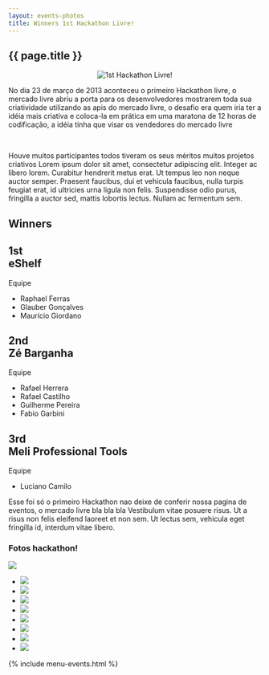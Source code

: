 ```yaml
---
layout: events-photos
title: Winners 1st Hackathon Livre!
---
```


<section class="main main-content">
    <h1>{{ page.title }}</h1>
    <div class="ch-g1">
        <p align="center">
            <img src="../images/hackathon_branco.jpg" alt="1st Hackathon Livre!" title="1st Hackathon Livre!">
        </p>
        <p>
        No dia 23 de março de 2013 aconteceu o primeiro Hackathon livre, o mercado livre abriu a porta para os desenvolvedores mostrarem toda sua criatividade utilizando as apis do mercado livre, o desafio era quem iria ter a idéia mais criativa e coloca-la em prática em uma maratona de 12 horas de codificação, a idéia tinha que visar os vendedores do mercado livre
        </p>
    </div>
    <p>&nbsp;</p>
    <div class="ch-g1">
       <p>
            Houve muitos participantes todos tiveram os seus méritos muitos projetos criativos Lorem ipsum dolor sit amet, consectetur adipiscing elit. Integer ac libero lorem. Curabitur hendrerit metus erat. Ut tempus leo non neque auctor semper. Praesent faucibus, dui et vehicula faucibus, nulla turpis feugiat erat, id ultricies urna ligula non felis. Suspendisse odio purus, fringilla a auctor sed, mattis lobortis lectus. Nullam ac fermentum sem.
        </p>
        <p>
            <h1 class='winners'>Winners</h1>
        </p>
    <div class="ch-g1">
       <div class="ch-g1-3">
           <div class="ch-leftcolumn">
                <h2 class='winner'>1st<br /><span>eShelf</span></h2>
                <span class='equipe'>Equipe</span>
                <ul class="ch-list">
                    <li>Raphael Ferras</li>
                    <li>Glauber Gonçalves</li>
                    <li>Maurício Giordano</li>
                </ul>
            </div>
       </div>
       <div class="ch-g1-3">
           <div class="ch-centercolumn">
                <h2 class='winner'>2nd<br /><span>Zé Barganha</span></h2>
                <span class='equipe'>Equipe</span>
                <ul class="ch-list">
                    <li>Rafael Herrera</li>
                    <li>Rafael Castilho</li>
                    <li>Guilherme Pereira</li>
                    <li>Fabio Garbini</li>
                </ul>
           </div>
       </div>
       <div class="ch-g1-3">
           <div class="ch-rightcolumn">
               <h2 class='winner'>3rd<br /><span>Meli Professional Tools</span></h2>
                <span class='equipe'>Equipe</span>
                <ul class="ch-list">
                    <li>Luciano Camilo</li>
                </ul>
           </div>
       </div>
    </div>
    <p class='footer-event'>
    Esse foi só o primeiro Hackathon nao deixe de conferir nossa pagina de eventos, o mercado livre bla bla bla Vestibulum vitae posuere risus. Ut a risus non felis eleifend laoreet et non sem. Ut lectus sem, vehicula eget fringilla id, interdum vitae libero.
    </p>
  </div>
  <div class="box-event">
      <h3>Fotos hackathon!</h3>
      <div class="middle">
        <div class="big-image">
          <img src="/images/hackathon-br/DSC_0082.JPG" />
        </div>
      <div class="myCarousel ch-carousel">
        <ul>
          <li><img src="/images/hackathon-br/DSC_0082.JPG" /></li>
          <li><img src="/images/hackathon-br/DSC_0088.JPG" /></li>
          <li><img src="/images/hackathon-br/DSC_0103.JPG" /></li>
          <li><img src="/images/hackathon-br/DSC_0329.JPG" /></li>
          <li><img src="/images/hackathon-br/DSC_0330.JPG" /></li>
          <li><img src="/images/hackathon-br/DSC_0340.JPG" /></li>
          <li><img src="/images/hackathon-br/IMG_1376.JPG" /></li>
          <li><img src="/images/hackathon-br/IMG_1388.JPG" /></li>
        </ul>
      </div>
      </div>
    </div>
</section>

{% include menu-events.html %}
